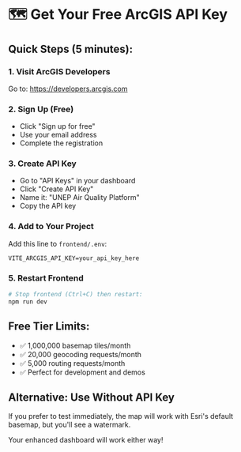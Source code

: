 # 🗺️ Get Your Free ArcGIS API Key

## Quick Steps (5 minutes):

### 1. Visit ArcGIS Developers

Go to: https://developers.arcgis.com

### 2. Sign Up (Free)

- Click "Sign up for free"
- Use your email address
- Complete the registration

### 3. Create API Key

- Go to "API Keys" in your dashboard
- Click "Create API Key"
- Name it: "UNEP Air Quality Platform"
- Copy the API key

### 4. Add to Your Project

Add this line to `frontend/.env`:

```
VITE_ARCGIS_API_KEY=your_api_key_here
```

### 5. Restart Frontend

```bash
# Stop frontend (Ctrl+C) then restart:
npm run dev
```

## Free Tier Limits:

- ✅ 1,000,000 basemap tiles/month
- ✅ 20,000 geocoding requests/month
- ✅ 5,000 routing requests/month
- ✅ Perfect for development and demos

## Alternative: Use Without API Key

If you prefer to test immediately, the map will work with Esri's default basemap, but you'll see a watermark.

Your enhanced dashboard will work either way!
